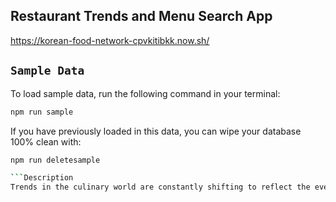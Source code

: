 ## Restaurant Trends and Menu Search App<br>
https://korean-food-network-cpvkitibkk.now.sh/

## `Sample Data`

To load sample data, run the following command in your terminal:

```bash
npm run sample
```

If you have previously loaded in this data, you can wipe your database 100% clean with:

```bash
npm run deletesample

```Description
Trends in the culinary world are constantly shifting to reflect the ever-changing interests and needs of people. Keeping up with these trends is important to restaurant owners, chefs, and really anyone working in the foodservice industry. This app will help boost local business who are in the network.
